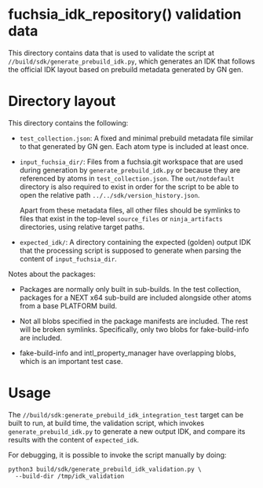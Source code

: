 # fuchsia_idk_repository() validation data

This directory contains data that is used to validate the script at
`//build/sdk/generate_prebuild_idk.py`, which generates an IDK that follows the official IDK layout based on
prebuild metadata generated by GN gen.

# Directory layout

This directory contains the following:

- `test_collection.json`: A fixed and minimal prebuild metadata file similar to
  that generated by GN gen. Each atom type is included at least once.

- `input_fuchsia_dir/`: Files from a fuchsia.git workspace that are used during
  generation by `generate_prebuild_idk.py` or because they are referenced by
  atoms in `test_collection.json`. The `out/notdefault` directory is also
  required to exist in order for the script to be able to open the relative path
  `../../sdk/version_history.json`.

  Apart from these metadata files, all other files should be
  symlinks to files that exist in the top-level `source_files`
  or `ninja_artifacts` directories, using relative target paths.

- `expected_idk/`: A directory containing the expected (golden) output IDK
  that the processing script is supposed to generate when parsing the
  content of `input_fuchsia_dir`.

Notes about the packages:

- Packages are normally only built in sub-builds. In the test collection,
  packages for a NEXT x64 sub-build are included alongside other atoms from a
  base PLATFORM build.

- Not all blobs specified in the package manifests are included. The rest will
  be broken symlinks. Specifically, only two blobs for fake-build-info are
  included.

- fake-build-info and intl_property_manager have overlapping blobs, which is an
  important test case.

# Usage

The `//build/sdk:generate_prebuild_idk_integration_test` target can be built to
run, at build time, the validation script, which invokes
`generate_prebuild_idk.py` to generate a new output IDK, and compare its
results with the content of `expected_idk`.

For debugging, it is possible to invoke the script manually by doing:

```
python3 build/sdk/generate_prebuild_idk_validation.py \
  --build-dir /tmp/idk_validation
```
